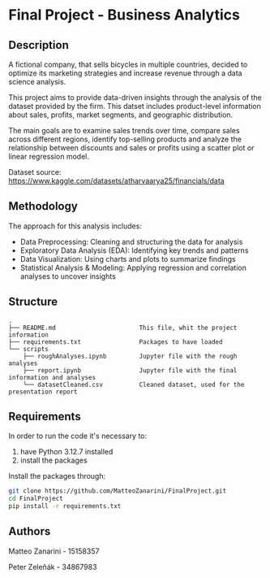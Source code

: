 # Final Project - Business Analytics 

## Description
A fictional company, that sells bicycles in multiple countries, decided to optimize its marketing strategies and increase revenue through a data science analysis. 


This project aims to provide data-driven insights through the analysis of the dataset provided by the firm. This datset includes product-level information about sales, profits, market segments, and geographic distribution.

The main goals are to examine sales trends over time, compare sales across different regions, identify top-selling products and analyze the relationship between discounts and sales or profits using a scatter plot or linear regression model.

Dataset source: https://www.kaggle.com/datasets/atharvaarya25/financials/data

## Methodology
The approach for this analysis includes:
- Data Preprocessing: Cleaning and structuring the data for analysis
- Exploratory Data Analysis (EDA): Identifying key trends and patterns
- Data Visualization: Using charts and plots to summarize findings
- Statistical Analysis & Modeling: Applying regression and correlation analyses to uncover insights

## Structure

    .
    ├── README.md                       This file, whit the project information
    ├── requirements.txt                Packages to have loaded
    └── scripts
        ├── roughAnalyses.ipynb         Jupyter file with the rough analyses
        ├── report.ipynb                Jupyter file with the final information and analyses
        └── datasetCleaned.csv          Cleaned dataset, used for the presentation report

## Requirements
In order to run the code it's necessary to:
1. have Python 3.12.7 installed
2. install the packages

Install the packages through:
```bash
git clone https://github.com/MatteoZanarini/FinalProject.git
cd FinalProject
pip install -r requirements.txt
```

## Authors
Matteo Zanarini - 15158357

Peter Zeleňák - 34867983